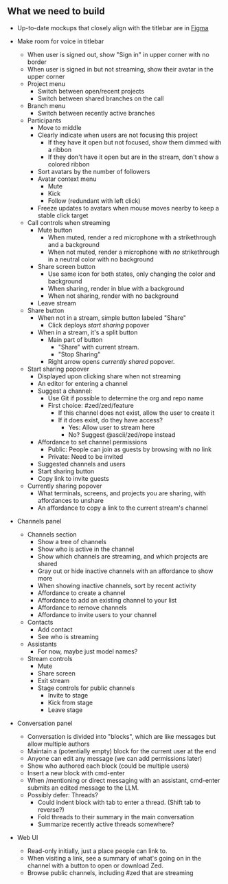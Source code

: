 ## What we need to build

- Up-to-date mockups that closely align with the titlebar are in [Figma](https://www.figma.com/file/pLq7dvhx2mFeWFOedXpUQ5/Project-%E2%80%93-Collaboration-UI?type=design&node-id=178%3A9017&t=OOgXyPZoMJZfwUdf-1)

- Make room for voice in titlebar
    - When user is signed out, show "Sign in" in upper corner with no border
    - When user is signed in but not streaming, show their avatar in the upper corner
    - Project menu
        - Switch between open/recent projects
        - Switch between shared branches on the call
    - Branch menu
        - Switch between recently active branches
    - Participants
        - Move to middle
        - Clearly indicate when users are not focusing this project
            - If they have it open but not focused, show them dimmed with a ribbon
            - If they don't have it open but are in the stream, don't show a colored ribbon
        - Sort avatars by the number of followers
        - Avatar context menu
            - Mute
            - Kick
            - Follow (redundant with left click)
        - Freeze updates to avatars when mouse moves nearby to keep a stable click target
    - Call controls when streaming
        - Mute button
            - When muted, render a red microphone with a strikethrough and a background
            - When not muted, render a microphone with *no* strikethrough in a neutral color with no background
        - Share screen button
            - Use same icon for both states, only changing the color and background
            - When sharing, render in blue with a background
            - When not sharing, render with no background
        - Leave stream
    - Share button
        - When not in a stream, simple button labeled "Share"
            - Click deploys *start sharing* popover
        - When in a stream, it's a split button
            - Main part of button
                - "Share" with current stream.
                - "Stop Sharing"
            - Right arrow opens *currently shared* popover.
    - Start sharing popover
        - Displayed upon clicking share when not streaming
        - An editor for entering a channel
        - Suggest a channel:
            - Use Git if possible to determine the org and repo name
            - First choice: #zed/zed/feature
                - If this channel does not exist, allow the user to create it
                - If it does exist, do they have access?
                    - Yes: Allow user to stream here
                    - No? Suggest @ascii/zed/rope instead
        - Affordance to set channel permissions
            - Public: People can join as guests by browsing with no link
            - Private: Need to be invited
        - Suggested channels and users
        - Start sharing button
        - Copy link to invite guests
    - Currently sharing popover
        - What terminals, screens, and projects you are sharing, with affordances to unshare
        - An affordance to copy a link to the current stream's channel
- Channels panel
    - Channels section
        - Show a tree of channels
        - Show who is active in the channel
        - Show which channels are streaming, and which projects are shared
        - Gray out or hide inactive channels with an affordance to show more
        - When showing inactive channels, sort by recent activity
        - Affordance to create a channel
        - Affordance to add an existing channel to your list
        - Affordance to remove channels
        - Affordance to invite users to your channel
    - Contacts
        - Add contact
        - See who is streaming
    - Assistants
        - For now, maybe just model names?
    - Stream controls
        - Mute
        - Share screen
        - Exit stream
        - Stage controls for public channels
            - Invite to stage
            - Kick from stage
            - Leave stage
- Conversation panel
    - Conversation is divided into "blocks", which are like messages but allow multiple authors
    - Maintain a (potentially empty) block for the current user at the end
    - Anyone can edit any message (we can add permissions later)
    - Show who authored each block (could be multiple users)
    - Insert a new block with cmd-enter
    - When /mentioning or direct messaging with an assistant, cmd-enter submits an edited message to the LLM.
    - Possibly defer: Threads?
        - Could indent block with tab to enter a thread. (Shift tab to reverse?)
        - Fold threads to their summary in the main conversation
        - Summarize recently active threads somewhere?
- Web UI
    - Read-only initially, just a place people can link to.
    - When visiting a link, see a summary of what's going on in the channel with a button to open or download Zed.
    - Browse public channels, including #zed that are streaming
